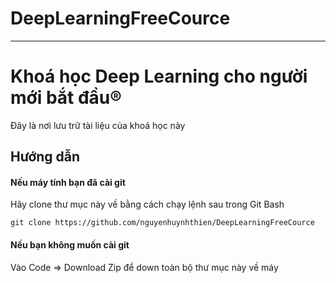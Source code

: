 # DeepLearningFreeCource

------

# Khoá học Deep Learning cho người mới bắt đầu®

Đây là nơi lưu trữ tài liệu của khoá học này

## Hướng dẫn

#### Nếu máy tính bạn đã cài git
Hãy clone thư mục này về bằng cách chạy lệnh sau trong Git Bash

```
git clone https://github.com/nguyenhuynhthien/DeepLearningFreeCource
```
#### Nếu bạn không muốn cài git
Vào Code => Download Zip để down toàn bộ thư mục này về máy
